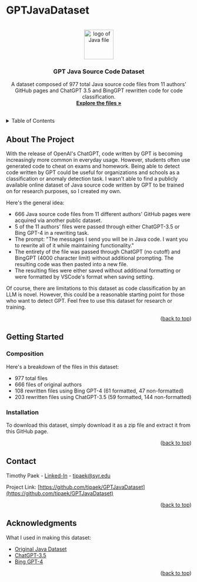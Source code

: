 # GPTJavaDataset
<a name="readme-top"></a>

<br />
<div align="center">
  <a href="https://github.com/tipaek/GPTJavaDataset">
    <img src="https://cdn.iconscout.com/icon/free/png-256/free-java-file-51-775447.png" alt="logo of Java file" width="80" height="80">
  </a>

  <h3 align="center">GPT Java Source Code Dataset</h3>

  <p align="center">
    A dataset composed of 977 total Java source code files from 11 authors' GitHub pages and ChatGPT 3.5 and BingGPT rewritten code for code classification.
    <br />
    <a href="https://github.com/tipaek/GPTJavaDataset"><strong>Explore the files »</strong></a>
    <br />
    <br />
  </p>
</div>

<!-- TABLE OF CONTENTS -->
<details>
  <summary>Table of Contents</summary>
  <ol>
    <li>
      <a href="#about-the-project">About The Project</a>
    </li>
    <li>
      <a href="#getting-started">Getting Started</a>
      <ul>
        <li><a href="#composition">File Composiiton</a></li>
        <li><a href="#installation">Installation</a></li>
      </ul>
    </li>
    <li><a href="#usage">Usage</a></li>
    <li><a href="#contact">Contact</a></li>
    <li><a href="#acknowledgments">Acknowledgments</a></li>
  </ol>
</details>


<!-- ABOUT THE PROJECT -->
## About The Project

With the release of OpenAI's ChatGPT, code written by GPT is becoming increasingly more common in everyday usage. However, students often use generated code to cheat on exams and homework. Being able to detect code written by GPT could be useful for organizations and schools as a classification or anomaly detection task. I wasn't able to find a publicly available online dataset of Java source code written by GPT to be trained on for research purposes, so I created my own. 

Here's the general idea:
* 666 Java source code files from 11 different authors' GitHub pages were acquired via another public dataset.
* 5 of the 11 authors' files were passed through either ChatGPT-3.5 or Bing GPT-4 in a rewriting task.
* The prompt: "The messages I send you will be in Java code. I want you to rewrite all of it while maintaining functionality."
* The entirety of the file was passed through ChatGPT (no cutoff) and BingGPT (4000 character limit) without additional prompting. The resulting code was then pasted into a new file.
* The resulting files were either saved without additional formatting or were formatted by VSCode's format when saving setting.


Of course, there are limitations to this dataset as code classification by an LLM is novel. However, this could be a reasonable starting point for those who want to detect GPT. Feel free to use this dataset for research or training.

<p align="right">(<a href="#readme-top">back to top</a>)</p>


<!-- GETTING STARTED -->
## Getting Started

### Composition

Here's a breakdown of the files in this dataset:
* 977 total files
* 666 files of original authors
* 108 rewritten files using Bing GPT-4 (61 formatted, 47 non-formatted)
* 203 rewritten files using ChatGPT-3.5 (59 formatted, 144 non-formatted)

### Installation

To download this dataset, simply download it as a zip file and extract it from this GitHub page.

<p align="right">(<a href="#readme-top">back to top</a>)</p>


<!-- CONTACT -->
## Contact

Timothy Paek - [Linked-In](https://www.linkedin.com/in/timothy-paek/) - tipaek@syr.edu

Project Link: [https://github.com/tipaek/GPTJavaDataset](https://github.com/tipaek/GPTJavaDataset)

<p align="right">(<a href="#readme-top">back to top</a>)</p>


<!-- ACKNOWLEDGMENTS -->
## Acknowledgments

What I used in making this dataset:

* [Original Java Dataset](https://github.com/xinyu1118/authorship_attribution)
* [ChatGPT-3.5](https://chat.openai.com)
* [Bing GPT-4](https://chat.bing.com)

<p align="right">(<a href="#readme-top">back to top</a>)</p>


[Java]: https://img.shields.io/badge/Java-ED8B00?style=for-the-badge&logo=openjdk&logoColor=white

